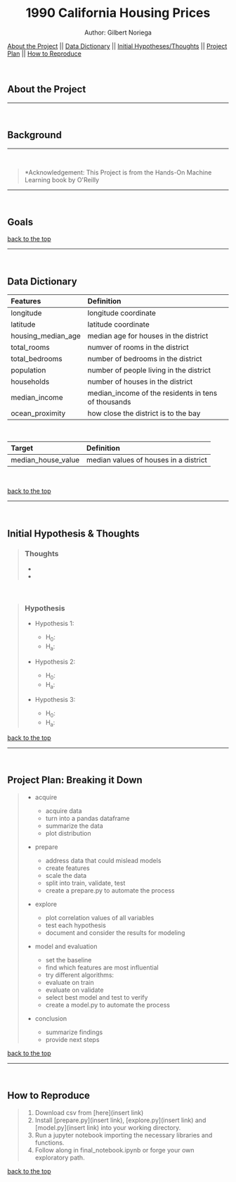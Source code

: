 <a id='section_6'></a>




<h1 align = "center">1990 California Housing Prices</h1>
<p align = "center">Author: Gilbert Noriega</p>

[About the Project](#section_1) || [Data Dictionary](#section_2) ||  [Initial Hypotheses/Thoughts](#section_3) || [Project Plan](#section_4) || [How to Reproduce](#section_5)


<br>

<a id='section_1'></a>
## About the Project
> 
___

<br>

## Background
> 

___

<br>

>*Acknowledgement: This Project is from the Hands-On Machine Learning book by O'Reilly

___

<br>

## Goals
>
  
[back to the top](#section_6)

___

<br>

<a id='section_2'></a>
## Data Dictionary

| Features | Definition |
| :------- | :-------|
| longitude | longitude coordinate |
| latitude | latitude coordinate |
| housing_median_age | median age for houses in the district |
| total_rooms | numver of rooms in the district |
| total_bedrooms | number of bedrooms in the district |
| population | number of people living in the district |
| households | number of houses in the district |
| median_income | median_income of the residents in tens of thousands |
| ocean_proximity | how close the district is to the bay |



<br>

|  Target  | Definition |
|:-------- |:---------- |
|  median_house_value  | median values of houses in a district |

<br>

[back to the top](#section_6)
___

<br>

<a id='section_3'></a>
## Initial Hypothesis & Thoughts

>### Thoughts
>
> - 
> - 

<br>

>### Hypothesis
> - Hypothesis 1: 
>   - H<sub>0</sub>: 
>   - H<sub>a</sub>: 
>
> - Hypothesis 2: 
>   - H<sub>0</sub>: 
>   - H<sub>a</sub>: 
>
> - Hypothesis 3: 
>   - H<sub>0</sub>: 
>   - H<sub>a</sub>: 


[back to the top](#section_6)
___

<br>

<a id='section_4'></a>
## Project Plan: Breaking it Down

>- acquire
>    - acquire data
>    - turn into a pandas dataframe
>    - summarize the data
>    - plot distribution
>
>- prepare
>    - address data that could mislead models
>    - create features
>    - scale the data
>    - split into train, validate, test
>    - create a prepare.py to automate the process
>
>- explore
>    - plot correlation values of all variables
>    - test each hypothesis
>    - document and consider the results for modeling
>
>- model and evaluation
>    - set the baseline
>    - find which features are most influential 
>    - try different algorithms: 
>    - evaluate on train
>    - evaluate on validate
>    - select best model and test to verify
>    - create a model.py to automate the process
>
>- conclusion
>    - summarize findings
>    - provide next steps


[back to the top](#section_6)

___

<br>

<a id='section_5'></a>
## How to Reproduce

>1. Download csv from [here](insert link)
>2. Install [prepare.py](insert link), [explore.py](insert link) and [model.py](insert link) into your working directory.
>3. Run a jupyter notebook importing the necessary libraries and functions.
>4. Follow along in final_notebook.ipynb or forge your own exploratory path. 

[back to the top](#section_6)
